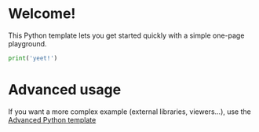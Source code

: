# Welcome!

This Python template lets you get started quickly with a simple one-page playground.

```python runnable
print('yeet!')
```

# Advanced usage

If you want a more complex example (external libraries, viewers...), use the [Advanced Python template](https://tech.io/select-repo/429)
